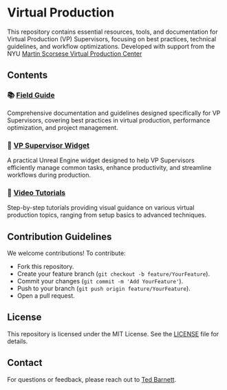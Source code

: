 # Virtual Production

This repository contains essential resources, tools, and documentation for Virtual Production (VP) Supervisors, focusing on best practices, technical guidelines, and workflow optimizations.  Developed with support from the NYU [Martin Scorsese Virtual Production Center](https://tisch.nyu.edu/virtual-production)

## Contents

### 📚  [Field Guide](Field_Guide/)
Comprehensive documentation and guidelines designed specifically for VP Supervisors, covering best practices in virtual production, performance optimization, and project management.

### 🔧 [VP Supervisor Widget](https://github.com/tedbarnett/VP_Supervisor)
A practical Unreal Engine widget designed to help VP Supervisors efficiently manage common tasks, enhance productivity, and streamline workflows during production.

### 🎥 [Video Tutorials](Video_Tutorials/)
Step-by-step tutorials providing visual guidance on various virtual production topics, ranging from setup basics to advanced techniques.


## Contribution Guidelines

We welcome contributions! To contribute:

- Fork this repository.
- Create your feature branch (`git checkout -b feature/YourFeature`).
- Commit your changes (`git commit -m 'Add YourFeature'`).
- Push to your branch (`git push origin feature/YourFeature`).
- Open a pull request.

## License
This repository is licensed under the MIT License. See the [LICENSE](LICENSE) file for details.

## Contact
For questions or feedback, please reach out to [Ted Barnett](https://github.com/tedbarnett).
